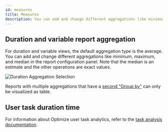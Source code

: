 ```yaml
---
id: measures
title: Measures
description: You can add and change different aggregations like minimum, maximum, and median in the report configuration panel.
---
```


## Duration and variable report aggregation

For duration and variable views, the default aggregation type is the average. You can add and change different aggregations like minimum, maximum, and median in the report configuration panel. Note that the median is an estimate and the other operations are exact values.

![Duration Aggregation Selection](./img/durationAggregation.png)

Reports with multiple aggregations that have a [second "Group by"](./define-reports.md#reports-with-a-second-group-by-option) can only be visualized as table.

## User task duration time

For information about Optimize user task analytics, refer to the [task analysis documentation](../task-analysis.md).
